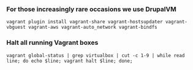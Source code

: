 ### For those increasingly rare occasions we use DrupalVM
```
vagrant plugin install vagrant-share vagrant-hostsupdater vagrant-vbguest vagrant-aws vagrant-auto_network vagrant-bindfs
```
### Halt all running Vagrant boxes
```
vagrant global-status | grep virtualbox | cut -c 1-9 | while read line; do echo $line; vagrant halt $line; done;
```
